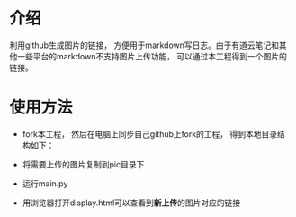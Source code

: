 # 介绍
利用github生成图片的链接， 方便用于markdown写日志。由于有道云笔记和其他一些平台的markdown不支持图片上传功能， 可以通过本工程得到一个图片的链接。
# 使用方法
- fork本工程， 然后在电脑上同步自己github上fork的工程， 得到本地目录结构如下：

- 将需要上传的图片复制到pic目录下

- 运行main.py

- 用浏览器打开display.html可以查看到**新上传**的图片对应的链接

  ![]()